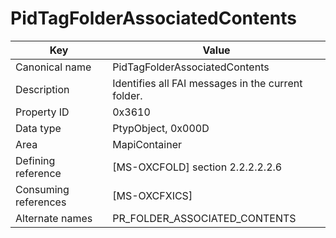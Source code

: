 # PidTagFolderAssociatedContents

| Key | Value |
|---|---|
| Canonical name | PidTagFolderAssociatedContents |
| Description | Identifies all FAI messages in the current folder. |
| Property ID | 0x3610 |
| Data type | PtypObject, 0x000D |
| Area | MapiContainer |
| Defining reference | [MS-OXCFOLD] section 2.2.2.2.2.6 |
| Consuming references | [MS-OXCFXICS] |
| Alternate names | PR_FOLDER_ASSOCIATED_CONTENTS |
